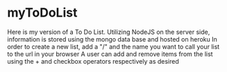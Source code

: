 # myToDoList
Here is my version of a To Do List. 
Utilizing NodeJS on the server side, information is stored using the mongo data base and hosted on heroku
In order to create a new list, add a "/" and the name you want to call your list to the url in your browser
A user can add and remove items from the list using the + and checkbox operators respectively as desired
